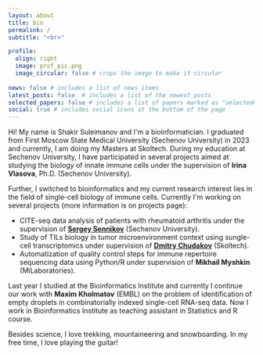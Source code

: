 ```yaml
---
layout: about
title: bio
permalink: /
subtitle: "<br>"

profile:
  align: right
  image: prof_pic.png
  image_circular: false # crops the image to make it circular
  
news: false # includes a list of news items
latest_posts: false  # includes a list of the newest posts
selected_papers: false # includes a list of papers marked as "selected={true}"
social: true # includes social icons at the bottom of the page
---
```


Hi! My name is Shakir Suleimanov and I'm a bioinformatician. I graduated from First Moscow State Medical University (Sechenov University) in 2023 and currently, I am doing my Masters at Skoltech. During my education at Sechenov University, I have participated in several projects aimed at studying the biology of innate immune cells under the supervision of **Irina Vlasova**, Ph.D. (Sechenov University).

Further, I switched to bioinformatics and my current research interest lies in the field of single-cell biology of immune cells. Currently I'm working on several projects (more information is on projects page):
  
  * CITE-seq data analysis of patients with rheumatoid arthritis under the supervision of **[Sergey Sennikov](https://www.researchgate.net/lab/Sergey-V-Sennikov-Lab)** (Sechenov University).
  * Study of TILs biology in tumor microenvironment context using sungle-cell transcriptomics under supervision of **[Dmitry Chudakov](https://scholar.google.ru/citations?user=eJPnGEEAAAAJ&hl=en)** (Skoltech).
  * Automatization of quality control steps for immune repertoire sequencing data using Python/R under supervision of **Mikhail Myshkin** (MiLaboratories).

Last year I studied at the Bioinformatics Institute and currently I continue our work with **Maxim Kholmatov** (EMBL) on the problem of identification of empty droplets in combinatorially indexed single-cell RNA-seq data. Now I work in Bioinformatics Institute as teaching assistant in Statistics and R course.

Besides science, I love trekking, mountaineering and snowboarding. In my free time, I love playing the guitar!


